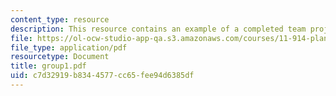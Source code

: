 ```yaml
---
content_type: resource
description: This resource contains an example of a completed team project.
file: https://ol-ocw-studio-app-qa.s3.amazonaws.com/courses/11-914-planning-communication-spring-2007/c7d32919b8344577cc65fee94d6385df_group1.pdf
file_type: application/pdf
resourcetype: Document
title: group1.pdf
uid: c7d32919-b834-4577-cc65-fee94d6385df
---
```

